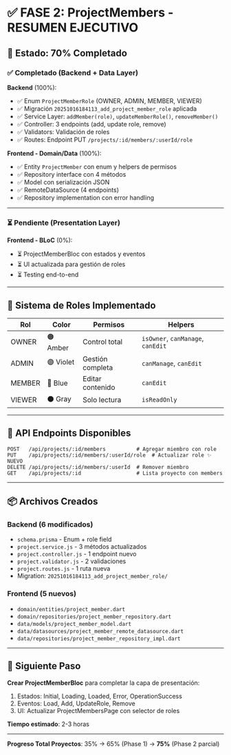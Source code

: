 # ✅ FASE 2: ProjectMembers - RESUMEN EJECUTIVO

## 🎯 Estado: 70% Completado

### ✅ Completado (Backend + Data Layer)

**Backend** (100%):

- ✅ Enum `ProjectMemberRole` (OWNER, ADMIN, MEMBER, VIEWER)
- ✅ Migración `20251016184113_add_project_member_role` aplicada
- ✅ Service Layer: `addMember(role)`, `updateMemberRole()`, `removeMember()`
- ✅ Controller: 3 endpoints (add, update role, remove)
- ✅ Validators: Validación de roles
- ✅ Routes: Endpoint PUT `/projects/:id/members/:userId/role`

**Frontend - Domain/Data** (100%):

- ✅ Entity `ProjectMember` con enum y helpers de permisos
- ✅ Repository interface con 4 métodos
- ✅ Model con serialización JSON
- ✅ RemoteDataSource (4 endpoints)
- ✅ Repository implementation con error handling

---

### ⏳ Pendiente (Presentation Layer)

**Frontend - BLoC** (0%):

- ⏳ ProjectMemberBloc con estados y eventos
- ⏳ UI actualizada para gestión de roles
- ⏳ Testing end-to-end

---

## 🎨 Sistema de Roles Implementado

| Rol    | Color     | Permisos         | Helpers                           |
| ------ | --------- | ---------------- | --------------------------------- |
| OWNER  | 🟠 Amber  | Control total    | `isOwner`, `canManage`, `canEdit` |
| ADMIN  | 🟣 Violet | Gestión completa | `canManage`, `canEdit`            |
| MEMBER | 🔵 Blue   | Editar contenido | `canEdit`                         |
| VIEWER | ⚫ Gray   | Solo lectura     | `isReadOnly`                      |

---

## 📡 API Endpoints Disponibles

```http
POST   /api/projects/:id/members          # Agregar miembro con role
PUT    /api/projects/:id/members/:userId/role  # Actualizar role ✨ NUEVO
DELETE /api/projects/:id/members/:userId  # Remover miembro
GET    /api/projects/:id                  # Lista proyecto con members
```

---

## 📦 Archivos Creados

### Backend (6 modificados)

- `schema.prisma` - Enum + role field
- `project.service.js` - 3 métodos actualizados
- `project.controller.js` - 1 endpoint nuevo
- `project.validator.js` - 2 validaciones
- `project.routes.js` - 1 ruta nueva
- Migration: `20251016184113_add_project_member_role/`

### Frontend (5 nuevos)

- `domain/entities/project_member.dart`
- `domain/repositories/project_member_repository.dart`
- `data/models/project_member_model.dart`
- `data/datasources/project_member_remote_datasource.dart`
- `data/repositories/project_member_repository_impl.dart`

---

## 🚀 Siguiente Paso

**Crear ProjectMemberBloc** para completar la capa de presentación:

1. Estados: Initial, Loading, Loaded, Error, OperationSuccess
2. Eventos: Load, Add, UpdateRole, Remove
3. UI: Actualizar ProjectMembersPage con selector de roles

**Tiempo estimado**: 2-3 horas

---

**Progreso Total Proyectos**: 35% → 65% (Phase 1) → **75%** (Phase 2 parcial)

